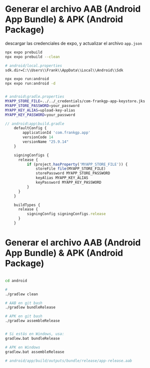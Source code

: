 # Generar el archivo AAB (Android App Bundle) & APK (Android Package)

descargar las credenciales de expo, y actualizar el archivo `app.json`

```sh
npx expo prebuild
npx expo prebuild --clean

# android/local.properties
sdk.dir=C:\\Users\\Frank\\AppData\\Local\\Android\\Sdk

npx expo run:android
npx expo run:android -d


# android\gradle.properties
MYAPP_STORE_FILE=../../_credentials/com-frankgp-app-keystore.jks
MYAPP_STORE_PASSWORD=your_password
MYAPP_KEY_ALIAS=upload-key-alias
MYAPP_KEY_PASSWORD=your_password
```

```js
// android\app\build.gradle
    defaultConfig {
        applicationId 'com.frankgp.app'
        versionCode 14
        versionName "25.9.14"
    }

    signingConfigs {
      release {
          if (project.hasProperty('MYAPP_STORE_FILE')) {
              storeFile file(MYAPP_STORE_FILE)
              storePassword MYAPP_STORE_PASSWORD
              keyAlias MYAPP_KEY_ALIAS
              keyPassword MYAPP_KEY_PASSWORD
          }
      }
    }

    buildTypes {
      release {
          signingConfig signingConfigs.release
      }
    }
```

# Generar el archivo AAB (Android App Bundle) & APK (Android Package)

```sh

cd android

#
./gradlew clean

# AAB en git bash
./gradlew bundleRelease

# APK en git bash
./gradlew assembleRelease


# Si estás en Windows, usa:
gradlew.bat bundleRelease

# APK en Windows
gradlew.bat assembleRelease

# android/app/build/outputs/bundle/release/app-release.aab
```
